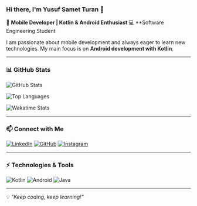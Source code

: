 ### Hi there, I'm Yusuf Samet Turan 👋

🚀 **Mobile Developer | Kotlin & Android Enthusiast**
💻 **Software Engineering Student

I am passionate about mobile development and always eager to learn new technologies. My main focus is on **Android development with Kotlin**.

---

### 📊 GitHub Stats
![GitHub Stats](https://github-readme-stats.vercel.app/api?username=YSTuran&show_icons=true&theme=light)

![Top Languages](https://github-readme-stats.vercel.app/api/top-langs/?username=YSTuran&layout=compact&theme=light)

![Wakatime Stats](https://github-readme-stats.vercel.app/api/wakatime?username=YSTuran&theme=light)

---

### 📫 Connect with Me
[![LinkedIn](https://img.shields.io/badge/LinkedIn-%230077B5.svg?style=for-the-badge&logo=linkedin&logoColor=white)](https://www.linkedin.com/in/yusuf-samet-turan-a797892ba)
[![GitHub](https://img.shields.io/badge/GitHub-181717.svg?style=for-the-badge&logo=github&logoColor=white)](https://github.com/YSTuran)
[![Instagram](https://img.shields.io/badge/Instagram-E4405F.svg?style=for-the-badge&logo=instagram&logoColor=white)](https://www.instagram.com/yusuf_turan0405)

---

### ⚡ Technologies & Tools
![Kotlin](https://img.shields.io/badge/Kotlin-%230095D5.svg?style=for-the-badge&logo=kotlin&logoColor=white)
![Android](https://img.shields.io/badge/Android-3DDC84?style=for-the-badge&logo=android&logoColor=white)
![Java](https://img.shields.io/badge/Java-%23ED8B00.svg?style=for-the-badge&logo=openjdk&logoColor=white)

---

💡 *"Keep coding, keep learning!"*
